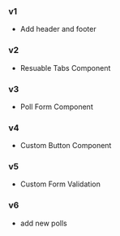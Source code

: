 ### v1
- Add header and footer

### v2
- Resuable Tabs Component

### v3
- Poll Form Component

### v4
- Custom Button Component

### v5
- Custom Form Validation

### v6
- add new polls


